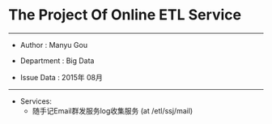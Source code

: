# The Project Of Online ETL Service

-----


* Author : Manyu Gou

* Department : Big Data

* Issue Data : 2015年 08月 


-----



* Services:
    * 随手记Email群发服务log收集服务  (at /etl/ssj/mail)
